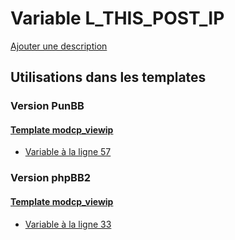 # Variable L_THIS_POST_IP
[Ajouter une description](https://fa-tvars.appspot.com/var/L_THIS_POST_IP)

## Utilisations dans les templates

### Version PunBB

#### [Template modcp_viewip](punbb/modcp_viewip.md)
* [Variable &agrave; la ligne 57](../punbb/modcp_viewip.tpl#L57)

### Version phpBB2

#### [Template modcp_viewip](subsilver/modcp_viewip.md)
* [Variable &agrave; la ligne 33](../subsilver/modcp_viewip.tpl#L33)